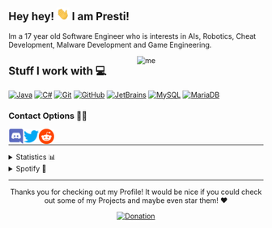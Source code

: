 ## Hey hey! <img alt="hand_wave" src="https://raw.githubusercontent.com/DxsSucuk/DxsSucuk/main/assets/wave.gif" height="25px" width="25px" /> I am Presti!
Im a 17 year old Software Engineer who is interests in AIs, Robotics, Cheat Development, Malware Development and Game Engineering.

<img align="right" alt="me" title=":D" width="250px" src="https://www.presti.me/assets/img/presti.gif" >

## Stuff I work with 💻
[![Java](https://img.shields.io/static/v1?style=for-the-badge&logo=Java&logoColor=FFFFFF&message=Java&color=ED8B00&label=)](https://java.com/)
[![C#](https://img.shields.io/static/v1?style=for-the-badge&logo=Csharp&logoColor=FFFFFF&message=C%23&color=8800ff&label=)](https://java.com/)
[![Git](https://img.shields.io/static/v1?style=for-the-badge&logo=Git&message=Git&logoColor=FFFFFF&color=F05032&label=)](https://git-scm.com/)
[![GitHub](https://img.shields.io/static/v1?style=for-the-badge&logo=GitHub&message=GitHub&logoColor=FFFFFF&color=181717&label=)](https://github.com/)
[![JetBrains](https://img.shields.io/static/v1?style=for-the-badge&logo=JetBrains&logoColor=FFFFFF&message=JetBrains&nbsp;IDEs&color=000000&label=)](https://www.jetbrains.com/)
[![MySQL](https://img.shields.io/static/v1?style=for-the-badge&logo=MySQL&logoColor=FFFFFL&color=red&message=MySQL&label=)](https://mysql.com)
[![MariaDB](https://img.shields.io/static/v1?style=for-the-badge&logo=MariaDB&logoColor=FFFFFL&color=C51A4A&message=MariaDB&label=)](https://mariadb.com)

### Contact Options 🤝🏻

<p>
  <a href="https://discordapp.com/users/321580743488831490">
    <img align="left" alt="Discord" width="30px" src="assets/discord.png">
  </a>
  <a href="https://twitter.com/memerinoto">
    <img align="left" alt="Twitter" width="30px" src="assets/twitter.png">
  </a>
  <a href="https://www.reddit.com/user/PrestiSchmesti">
    <img align="left" alt="Reddit" width="30px" src="assets/reddit.png">
  </a>
</p>
<br>

---

<details close>
<summary>Statistics 📊</summary>
  <p>
    <img alt="Github Stats" height="165px" src="https://github-readme-stats.vercel.app/api?username=DxsSucuk&show_icons=true&theme=radical"/>
    <img alt="Github Language Stats" height="165px" src="https://github-readme-stats.vercel.app/api/top-langs/?username=DxsSucuk&layout=compact&theme=radical"/>
  </p>
</details>

<details close>
<summary>Spotify 🎵</summary>
  <p>
    <img alt="Spotify playing" height="165px" src="https://spotify-github-profile.vercel.app/api/view?uid=0yll7pztimqz7wkaraekuw1un&cover_image=true&theme=novatorem"/>
  </p>
</details>

---

<p align="center">Thanks you for checking out my Profile! It would be nice if you could check out some of my Projects and maybe even star them! ❤️</p>
<p align="center">
  <a href="https://ko-fi.com/T6T4AC652">
    <img alt="Donation" src="https://ko-fi.com/img/githubbutton_sm.svg">
  </a>
</p>
